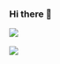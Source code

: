 ### Hi there 👋
<img src="https://github-readme-stats.vercel.app/api/top-langs/?username=choisw0823&layout=compact"><br><br>
<img src="https://github-readme-stats.vercel.app/api?username=choisw0823&show_icons=true">


<!--
**choisw0823/choisw0823** is a ✨ _special_ ✨ repository because its `README.md` (this file) appears on your GitHub profile.

Here are some ideas to get you started:

- 🔭 I’m currently working on ...
- 🌱 I’m currently learning ...
- 👯 I’m looking to collaborate on ...
- 🤔 I’m looking for help with ...
- 💬 Ask me about ...
- 📫 How to reach me: ...
- 😄 Pronouns: ...
- ⚡ Fun fact: ...
-->
